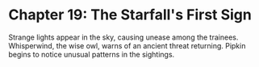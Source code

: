 # Chapter 19: The Starfall's First Sign

Strange lights appear in the sky, causing unease among the trainees. Whisperwind, the wise owl, warns of an ancient threat returning. Pipkin begins to notice unusual patterns in the sightings.
